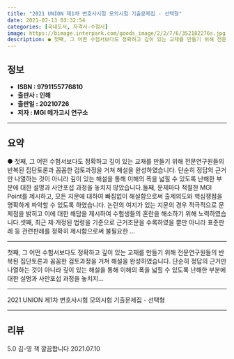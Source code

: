 ```yaml
---
title: "2021 UNION 제1차 변호사시험 모의시험 기출문제집 - 선택형"
date: 2021-07-13 03:32:54
categories: [국내도서, 자격서-수험서]
image: https://bimage.interpark.com/goods_image/2/2/7/6/352182276s.jpg
description: ● 첫째, 그 어떤 수험서보다도 정확하고 깊이 있는 교재를 만들기 위해 전문연구원들의 반복된 집단토론과 꼼꼼한 검토과정을 거쳐 해설을 완성하였습니다. 단순히 정답의 근거만 나열하는 것이 아니라 깊이 있는 해설을 통해 이해의 폭을 넓힐 수 있도록 난해한 부분에 대한 설명과 사안포섭 과정
---
```


## **정보**

- **ISBN : 9791155776810**
- **출판사 : 인해**
- **출판일 : 20210726**
- **저자 : MGI 메가고시 연구소**

------



## **요약**

●  첫째, 그 어떤 수험서보다도 정확하고 깊이 있는 교재를 만들기 위해 전문연구원들의 반복된 집단토론과 꼼꼼한 검토과정을 거쳐 해설을 완성하였습니다. 단순히 정답의 근거만 나열하는 것이 아니라 깊이 있는 해설을 통해 이해의 폭을 넓힐 수 있도록 난해한 부분에 대한 설명과 사안포섭 과정을 놓치지 않았습니다.둘째, 문제마다 적절한 MGI Point를 제시하고, 모든 지문에 대하여 빠짐없이 해설함으로써 출제의도와 핵심쟁점을 명확하게 파악할 수 있도록 하였습니다. 논란의 여지가 있는 지문의 경우 적극적으로 문제점을 밝히고 이에 대한 해답을 제시하여 수험생들의 혼란을 해소하기 위해 노력하였습니다.셋째, 최근 제·개정된 법령을 기준으로 근거조문을 수록하였을 뿐만 아니라 표준판례 등 관련판례를 정확히 제시함으로써 불필요한 ...

------

첫째, 그 어떤 수험서보다도 정확하고 깊이 있는 교재를 만들기 위해 전문연구원들의 반복된 집단토론과 꼼꼼한 검토과정을 거쳐 해설을 완성하였습니다. 단순히 정답의 근거만 나열하는 것이 아니라 깊이 있는 해설을 통해 이해의 폭을 넓힐 수 있도록 난해한 부분에 대한 설명과 사안포섭 과정을 놓치지... 

------


2021 UNION 제1차 변호사시험 모의시험 기출문제집 - 선택형 

------


## **리뷰** 

5.0 김-영 책 깔끔합니다 2021.07.10 <br/>